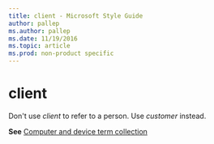 ```yaml
---
title: client - Microsoft Style Guide
author: pallep
ms.author: pallep
ms.date: 11/19/2016
ms.topic: article
ms.prod: non-product specific
---
```


# client

Don't use *client* to refer to a person. Use *customer* instead.

**See**  [Computer and device term collection](/style-guide/a-z-word-list-term-collections/term-collections/computer-device-terms)
